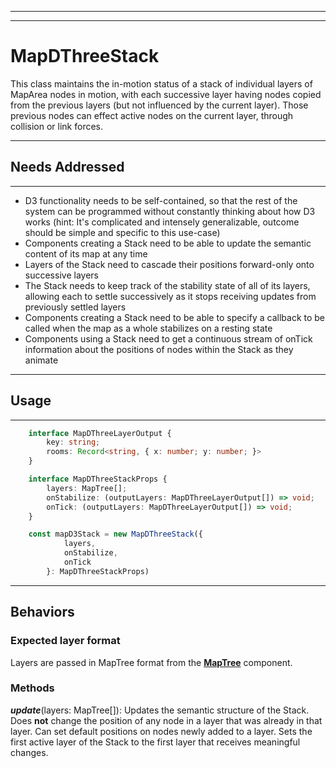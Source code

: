
---
---

# MapDThreeStack
This class maintains the in-motion status of a stack of individual layers of MapArea nodes in
motion, with each successive layer having nodes copied from the previous layers (but not
influenced by the current layer).  Those previous nodes can effect active nodes on the current
layer, through collision or link forces.

---

## Needs Addressed

---

- D3 functionality needs to be self-contained, so that the rest of the system can be programmed without
constantly thinking about how D3 works (hint:  It's complicated and intensely generalizable, outcome
should be simple and specific to this use-case)
- Components creating a Stack need to be able to update the semantic content of its map at any time
- Layers of the Stack need to cascade their positions forward-only onto successive layers
- The Stack needs to keep track of the stability state of all of its layers, allowing each to settle
successively as it stops receiving updates from previously settled layers
- Components creating a Stack need to be able to specify a callback to be called when the map as a
whole stabilizes on a resting state
- Components using a Stack need to get a continuous stream of onTick information about the positions
of nodes within the Stack as they animate

---

## Usage

---

```ts
    interface MapDThreeLayerOutput {
        key: string;
        rooms: Record<string, { x: number; y: number; }>
    }

    interface MapDThreeStackProps {
        layers: MapTree[];
        onStabilize: (outputLayers: MapDThreeLayerOutput[]) => void;
        onTick: (outputLayers: MapDThreeLayerOutput[]) => void;
    }

    const mapD3Stack = new MapDThreeStack({
            layers,
            onStabilize,
            onTick
        }: MapDThreeStackProps)
```

---

## Behaviors

### Expected layer format

Layers are passed in MapTree format from the [**MapTree**](./README.md) component.

### Methods

***update***(layers: MapTree[]): Updates the semantic structure of the Stack.  Does **not** change
the position of any node in a layer that was already in that layer.  Can set default positions on
nodes newly added to a layer.  Sets the first active layer of the Stack to the first layer that
receives meaningful changes.
